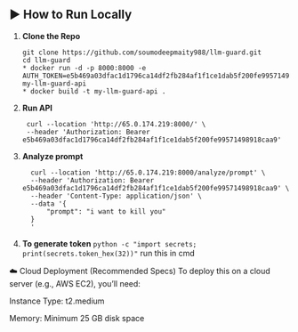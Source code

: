 ## ▶️ How to Run Locally

1. **Clone the Repo**  
   ```
   git clone https://github.com/soumodeepmaity988/llm-guard.git
   cd llm-guard
   * docker run -d -p 8000:8000 -e AUTH_TOKEN=e5b469a03dfac1d1796ca14df2fb284af1f1ce1dab5f200fe99571498918caa9 my-llm-guard-api
   * docker build -t my-llm-guard-api .
   ```

2. **Run API**
   ```
    curl --location 'http://65.0.174.219:8000/' \
    --header 'Authorization: Bearer e5b469a03dfac1d1796ca14df2fb284af1f1ce1dab5f200fe99571498918caa9'
    ```
3. **Analyze prompt**
    ```
      curl --location 'http://65.0.174.219:8000/analyze/prompt' \
      --header 'Authorization: Bearer e5b469a03dfac1d1796ca14df2fb284af1f1ce1dab5f200fe99571498918caa9' \
      --header 'Content-Type: application/json' \
      --data '{
          "prompt": "i want to kill you"
      }
      '
    ```
  4. **To generate token**
    ```
    python -c "import secrets; print(secrets.token_hex(32))"
    ```
    run this in cmd

☁️ Cloud Deployment (Recommended Specs)
To deploy this on a cloud server (e.g., AWS EC2), you’ll need:

Instance Type: t2.medium

Memory: Minimum 25 GB disk space
